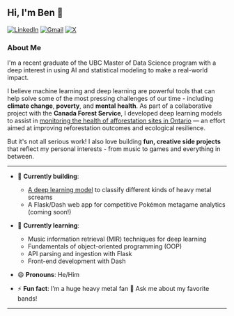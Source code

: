 ## Hi, I'm Ben 👋

[![LinkedIn](https://img.shields.io/badge/linkedin-%230077B5.svg?style=for-the-badge&logo=linkedin&logoColor=white)](https://www.linkedin.com/in/benjamin-frizzell-843436309/)
[![Gmail](https://img.shields.io/badge/Gmail-D14836?style=for-the-badge&logo=gmail&logoColor=white)](mailto:benjamin.frizzell01@gmail.com)
[![X](https://img.shields.io/badge/X-%23000000.svg?style=for-the-badge&logo=X&logoColor=white)](https://x.com/b_frizzell)

### About Me

I'm a recent graduate of the UBC Master of Data Science program with a deep interest in using AI and statistical modeling to make a real-world impact.

I believe machine learning and deep learning are powerful tools that can help solve some of the most pressing challenges of our time - including **climate change**, **poverty**, and **mental health**. As part of a collaborative project with the **Canada Forest Service**, I developed deep learning models to assist in [monitoring the health of afforestation sites in Ontario](https://github.com/ptompalski/MDSAfforestationMonitoring) — an effort aimed at improving reforestation outcomes and ecological resilience.

But it's not all serious work! I also love building **fun, creative side projects** that reflect my personal interests - from music to games and everything in between.

---

- 🔭 **Currently building**:
  - [A deep learning model](https://github.com/bfrizzell01/metal-scream-classifier) to classify different kinds of heavy metal screams
  - A Flask/Dash web app for competitive Pokémon metagame analytics (coming soon!)

- 🌱 **Currently learning**:
  - Music information retrieval (MIR) techniques for deep learning
  - Fundamentals of object-oriented programming (OOP)
  - API parsing and ingestion with Flask
  - Front-end development with Dash

- 😄 **Pronouns**: He/Him  
- ⚡ **Fun fact**: I’m a huge heavy metal fan 🤘 Ask me about my favorite bands!

---
